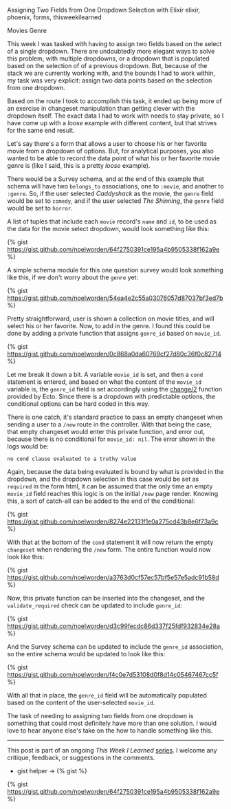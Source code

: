 Assigning Two Fields from One Dropdown Selection with Elixir
elixir, phoenix, forms, thisweekilearned

Movies
Genre

This week I was tasked with having to assign two fields based on the select of a single dropdown. There are undoubtedly more elegant ways to solve this problem, with multiple dropdowns, or a dropdown that is populated based on the selection of of a previous dropdown. But, because of the stack we are currently working with, and the bounds I had to work within, my task was very explicit: assign two data points based on the selection from one dropdown.

Based on the route I took to accomplish this task, it ended up being more of an exercise in changeset manipulation than  getting clever with the dropdown itself. The exact data I had to work with needs to stay private, so I have come up with a _loose_ example with different content, but that strives for the same end result.

Let's say there's a form that allows a user to choose his or her favorite movie from a dropdown of options. But, for analytical purposes, you also wanted to be able to record the data point of what his or her favorite movie genre is (like I said, this is a pretty _loose_ example). 

There would be a Survey schema, and at the end of this example that schema will have two `belongs_to` associations, one to `:movie`, and another to `:genre`. So, if the user selected _Caddyshack_ as the movie, the `genre` field would be set to `comedy`, and if the user selected _The Shinning_, the `genre` field would be set to `horror`.

A list of tuples that include each `movie` record's `name` and `id`, to be used as the data for the movie select dropdown, would look something like this:

{% gist https://gist.github.com/noelworden/64f2750391ce195a4b9505338f162a9e %}

A simple schema module for this one question survey would look something like this, if we don't worry about the `genre` yet:

{% gist https://gist.github.com/noelworden/54ea4e2c55a03076057d87037bf3ed7b %}

Pretty straightforward, user is shown a collection on movie titles, and will select his or her favorite. Now, to add in the genre. I found this could be done by adding a private function that assigns `genre_id` based on `movie_id`.

{% gist https://gist.github.com/noelworden/0c868a0da60769cf27d80c36f0c82714 %}

Let me break it down a bit. A variable `movie_id` is set, and then a `cond` statement is entered, and based on what the content of the `movie_id` variable is, the `genre_id` field is set accordingly using the [change/2](https://hexdocs.pm/ecto/Ecto.Changeset.html#change/2) function provided by Ecto. Since there is a dropdown with predictable options, the conditional options can be hard coded in this way.

There is one catch, it's standard practice to pass an empty changeset when sending a user to a `/new` route in the controller. With that being the case, that empty changeset would enter this private function, and error out, because there is no conditional for `movie_id: nil`. The error shown in the logs would be:

`no cond clause evaluated to a truthy value`

Again, because the data being evaluated is bound by what is provided in the dropdown, and the dropdown selection in this case would be set as `required` in the form html, it can be assumed that the only time an empty `movie_id` field reaches this logic is on the initial `/new` page render. Knowing this, a sort of catch-all can be added to the end of the conditional:

{% gist https://gist.github.com/noelworden/8274e22131f1e0a275cd43b8e6f73a9c %}

With that at the bottom of the `cond` statement it will now return the empty `changeset` when rendering the `/new` form. The entire function would now look like this:


{% gist https://gist.github.com/noelworden/a3763d0cf57ec57bf5e57e5adc91b58d %}

Now, this private function can be inserted into the changeset, and the `validate_required` check can be updated to include `genre_id`:

{% gist https://gist.github.com/noelworden/d3c99fecdc86d337f25fdf932834e28a %}

And the Survey schema can be updated to include the `genre_id` association, so the entire schema would be updated to look like this:

{% gist https://gist.github.com/noelworden/f4c0e7d53108d0f8d14c05467467cc5f %}

With all that in place, the `genre_id` field will be automatically populated based on the content of the user-selected `movie_id`.

The task of needing to assigning two fields from one dropdown is something that could most definitely have more than one solution. I would love to hear anyone else's take on the how to handle something like this. 

------

This post is part of an ongoing *This Week I Learned* [series](https://dev.to/noelworden/beginning-of-a-blog-series-5aj3). I welcome any critique, feedback, or suggestions in the comments.

- gist helper -> {% gist  %}

{% gist https://gist.github.com/noelworden/64f2750391ce195a4b9505338f162a9e %}
